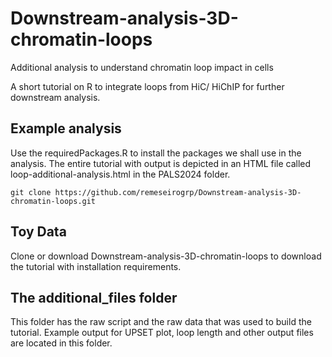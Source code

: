 # Downstream-analysis-3D-chromatin-loops
Additional analysis to understand chromatin loop impact in cells

A short tutorial on R to integrate loops from HiC/ HiChIP for further downstream analysis.

## Example analysis
Use the requiredPackages.R to install the packages we shall use in the analysis. The entire tutorial with output is depicted in an HTML file called loop-additional-analysis.html in the PALS2024 folder.

```
git clone https://github.com/remeseirogrp/Downstream-analysis-3D-chromatin-loops.git

```

## Toy Data
Clone or download Downstream-analysis-3D-chromatin-loops to download the tutorial with installation requirements.

## The additional_files folder
This folder has the raw script and the raw data that was used to build the tutorial. Example output for UPSET plot, loop length and other output files are located in this folder.

